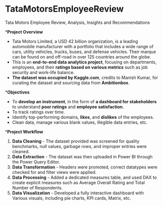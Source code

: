 # TataMotorsEmployeeReview
Tata Motors Employee Review, Analysis, Insights and Recommendations 

***Project Overview**
- Tata Motors Limited, a USD 42 billion organization, is a leading automobile manufacturer with a portfolio that includes a wide range of cars, utility vehicles, trucks, buses, and defense    vehicles. Their marque can be found on and off-road in over 125 countries around the globe.
- This is an **end-to-end data analytics project**, focusing on departments, employees, and their **ratings based on various metrics** such as job security and work-life balance. 
- **The dataset was occupied by Kaggle.com**, credits to Manish Kumar, for curating the dataset and sourcing data from **Ambitionbox**.
  
***Objectives**
- To **develop an instrument**, in the form of **a dashboard for stakeholders** to understand **poor ratings** and **employee satisfaction**.
- To track ratings over time.
- Identify top-performing domains, **likes**, and **dislikes** of the employees.
- Clean data, manage various blank values, illegible data entries, etc.

***Project Workflow**
1. **Data Cleaning** - The dataset provided was screened for quality benchmarks, null values, garbage rows, and improper entries were cleaned.
2. **Data Extraction** - The dataset was then uploaded in Power BI through the Power Query Editor.
3. **Data Transformation** - Headers were promoted, correct datatypes were checked for and filter views were applied.
4. **Data Processing** - Added a dedicated measures table, and used DAX to create explicit measures such as Average Overall Rating and Total Number of Respondents.
5. **Data Visualization** -  Developed a fully interactive dashboard with Various visuals, including pie charts, KPI cards, Matrix, etc.
